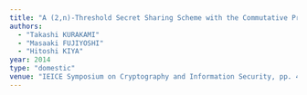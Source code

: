```yaml
---
title: "A (2,n)-Threshold Secret Sharing Scheme with the Commutative Property and Its Application to Secure Computations"
authors:
  - "Takashi KURAKAMI"
  - "Masaaki FUJIYOSHI"
  - "Hitoshi KIYA"
year: 2014
type: "domestic"
venue: "IEICE Symposium on Cryptography and Information Security, pp. 4D2-1, 鹿児島県鹿児島市, 2014-01-24."
---
```


